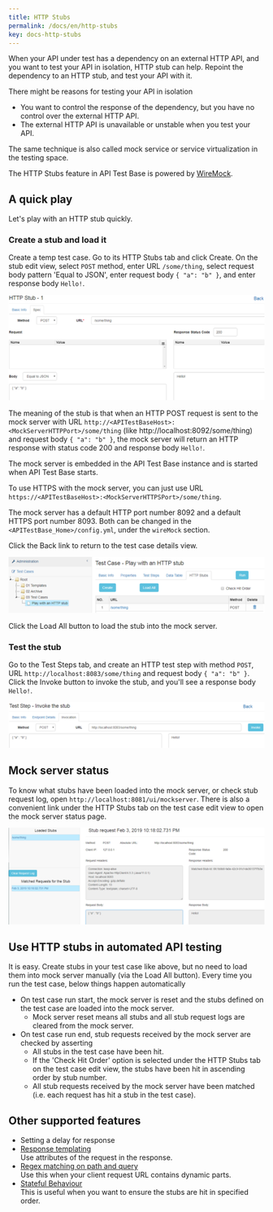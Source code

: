 ```yaml
---
title: HTTP Stubs
permalink: /docs/en/http-stubs
key: docs-http-stubs
---
```

When your API under test has a dependency on an external HTTP API, and you want to test your API in isolation, HTTP stub can help. Repoint the dependency to an HTTP stub, and test your API with it.

There might be reasons for testing your API in isolation
- You want to control the response of the dependency, but you have no control over the external HTTP API.
- The external HTTP API is unavailable or unstable when you test your API.

The same technique is also called mock service or service virtualization in the testing space.

The HTTP Stubs feature in API Test Base is powered by [WireMock](http://wiremock.org/).

## A quick play
Let's play with an HTTP stub quickly.

### Create a stub and load it
Create a temp test case. Go to its HTTP Stubs tab and click Create. On the stub edit view, select `POST` method, enter URL `/some/thing`, select request body pattern 'Equal to JSON', enter request body `{ "a": "b" }`, and enter response body `Hello!`.

![Quick Play Stub Details](../../screenshots/http-stubs/quick-play-stub-details.png)

The meaning of the stub is that when an HTTP POST request is sent to the mock server with URL `http://<APITestBaseHost>:<MockServerHTTPPort>/some/thing` (like http://localhost:8092/some/thing) and request body `{ "a": "b" }`, the mock server will return an HTTP response with status code 200 and response body `Hello!`.

The mock server is embedded in the API Test Base instance and is started when API Test Base starts.

To use HTTPS with the mock server, you can just use URL `https://<APITestBaseHost>:<MockServerHTTPSPort>/some/thing`.

The mock server has a default HTTP port number 8092 and a default HTTPS port number 8093. Both can be changed in the `<APITestBase_Home>/config.yml`, under the `wireMock` section.

Click the Back link to return to the test case details view.

![Quick Play Stub List](../../screenshots/http-stubs/quick-play-stub-list.png)

Click the Load All button to load the stub into the mock server.

### Test the stub
Go to the Test Steps tab, and create an HTTP test step with method `POST`, URL `http://localhost:8083/some/thing` and request body `{ "a": "b" }`. Click the Invoke button to invoke the stub, and you'll see a response body `Hello!`.

![Quick Play Stub Invocation](../../screenshots/http-stubs/quick-play-stub-invocation.png)

## Mock server status
To know what stubs have been loaded into the mock server, or check stub request log, open `http://localhost:8081/ui/mockserver`. There is also a convenient link under the HTTP Stubs tab on the test case edit view to open the mock server status page.

![Mock Server Status Page](../../screenshots/http-stubs/mock-server-status-page.png)

## Use HTTP stubs in automated API testing
It is easy. Create stubs in your test case like above, but no need to load them into mock server manually (via the Load All button). Every time you run the test case, below things happen automatically
- On test case run start, the mock server is reset and the stubs defined on the test case are loaded into the mock server.
    - Mock server reset means all stubs and all stub request logs are cleared from the mock server.
- On test case run end, stub requests received by the mock server are checked by asserting
    - All stubs in the test case have been hit.
    - If the 'Check Hit Order' option is selected under the HTTP Stubs tab on the test case edit view, the stubs have been hit in ascending order by stub number.
    - All stub requests received by the mock server have been matched (i.e. each request has hit a stub in the test case).

## Other supported features
- Setting a delay for response
- [Response templating](http://wiremock.org/docs/response-templating/)  
    Use attributes of the request in the response.
- [Regex matching on path and query](http://wiremock.org/docs/request-matching/#regex-matching-on-path-and-query)  
    Use this when your client request URL contains dynamic parts.
- [Stateful Behaviour](http://wiremock.org/docs/stateful-behaviour/)  
    This is useful when you want to ensure the stubs are hit in specified order.